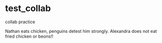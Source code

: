 # test_collab
collab practice

Nathan eats chicken, penguins detest him strongly.
Alexandra does not eat fried chicken or beons!!


